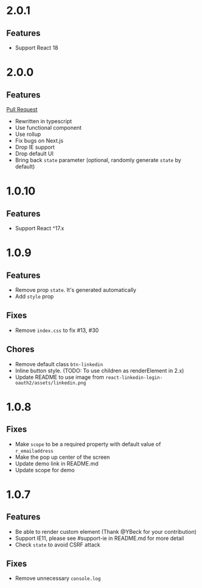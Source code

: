 # 2.0.1

## Features

- Support React 18

# 2.0.0

## Features

[Pull Request](https://github.com/nvh95/react-linkedin-login-oauth2/pull/50)

- Rewritten in typescript
- Use functional component
- Use rollup
- Fix bugs on Next.js
- Drop IE support
- Drop default UI
- Bring back `state` parameter (optional, randomly generate `state` by default)

# 1.0.10

## Features

- Support React ^17.x

# 1.0.9

## Features

- Remove prop `state`. It's generated automatically
- Add `style` prop

## Fixes

- Remove `index.css` to fix #13, #30

## Chores

- Remove default class `btn-linkedin`
- Inline button style. (TODO: To use children as renderElement in 2.x)
- Update README to use image from `react-linkedin-login-oauth2/assets/linkedin.png`

# 1.0.8

## Fixes

- Make `scope` to be a required property with default value of `r_emailaddress`
- Make the pop up center of the screen
- Update demo link in README.md
- Update scope for demo

# 1.0.7

## Features

- Be able to render custom element (Thank @YBeck for your contribution)
- Support IE11, please see #support-ie in README.md for more detail
- Check `state` to avoid CSRF attack

## Fixes

- Remove unnecessary `console.log`

